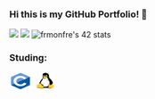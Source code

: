 ### Hi this is my GitHub Portfolio! 👋

<div>
  <img height="180em" src="https://github-readme-stats.vercel.app/api?username=Frattah&show_icons=true&theme=calm&include_all_commits=true&count_private=true"/>
  <img height="180em" src="https://github-readme-stats.vercel.app/api/top-langs/?username=Frattah&layout=compact&langs_count=7&theme=calm"/>
  <img src="https://badge42.vercel.app/api/v2/clhpao4eo003008jq98yu05bz/stats?cursusId=21&coalitionId=124" alt="frmonfre's 42 stats" /></a>
</div>

### Studing:
<img align="center" alt="C" height="30" width="40" src="https://raw.githubusercontent.com/devicons/devicon/master/icons/c/c-original.svg" title="C">
<img align="center" alt="Linux" height="30" width="40" src="https://raw.githubusercontent.com/devicons/devicon/master/icons/linux/linux-original.svg" title="Linux">

